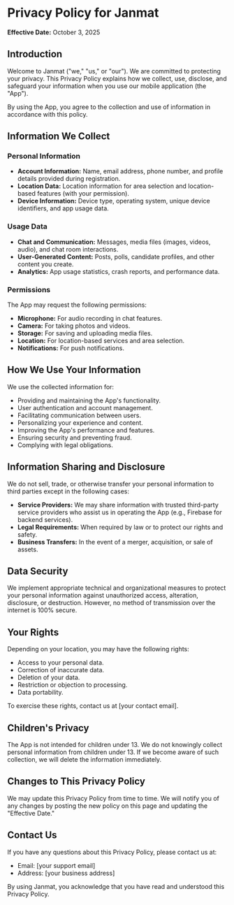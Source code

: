 # Privacy Policy for Janmat

**Effective Date:** October 3, 2025

## Introduction

Welcome to Janmat ("we," "us," or "our"). We are committed to protecting your privacy. This Privacy Policy explains how we collect, use, disclose, and safeguard your information when you use our mobile application (the "App").

By using the App, you agree to the collection and use of information in accordance with this policy.

## Information We Collect

### Personal Information
- **Account Information:** Name, email address, phone number, and profile details provided during registration.
- **Location Data:** Location information for area selection and location-based features (with your permission).
- **Device Information:** Device type, operating system, unique device identifiers, and app usage data.

### Usage Data
- **Chat and Communication:** Messages, media files (images, videos, audio), and chat room interactions.
- **User-Generated Content:** Posts, polls, candidate profiles, and other content you create.
- **Analytics:** App usage statistics, crash reports, and performance data.

### Permissions
The App may request the following permissions:
- **Microphone:** For audio recording in chat features.
- **Camera:** For taking photos and videos.
- **Storage:** For saving and uploading media files.
- **Location:** For location-based services and area selection.
- **Notifications:** For push notifications.

## How We Use Your Information

We use the collected information for:
- Providing and maintaining the App's functionality.
- User authentication and account management.
- Facilitating communication between users.
- Personalizing your experience and content.
- Improving the App's performance and features.
- Ensuring security and preventing fraud.
- Complying with legal obligations.

## Information Sharing and Disclosure

We do not sell, trade, or otherwise transfer your personal information to third parties except in the following cases:
- **Service Providers:** We may share information with trusted third-party service providers who assist us in operating the App (e.g., Firebase for backend services).
- **Legal Requirements:** When required by law or to protect our rights and safety.
- **Business Transfers:** In the event of a merger, acquisition, or sale of assets.

## Data Security

We implement appropriate technical and organizational measures to protect your personal information against unauthorized access, alteration, disclosure, or destruction. However, no method of transmission over the internet is 100% secure.

## Your Rights

Depending on your location, you may have the following rights:
- Access to your personal data.
- Correction of inaccurate data.
- Deletion of your data.
- Restriction or objection to processing.
- Data portability.

To exercise these rights, contact us at [your contact email].

## Children's Privacy

The App is not intended for children under 13. We do not knowingly collect personal information from children under 13. If we become aware of such collection, we will delete the information immediately.

## Changes to This Privacy Policy

We may update this Privacy Policy from time to time. We will notify you of any changes by posting the new policy on this page and updating the "Effective Date."

## Contact Us

If you have any questions about this Privacy Policy, please contact us at:
- Email: [your support email]
- Address: [your business address]

By using Janmat, you acknowledge that you have read and understood this Privacy Policy.